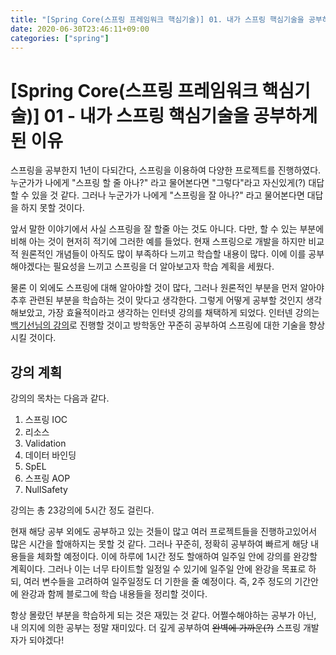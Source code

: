 ```yaml
---
title: "[Spring Core(스프링 프레임워크 핵심기술)] 01. 내가 스프링 핵심기술을 공부하게 된 이유"
date: 2020-06-30T23:46:11+09:00
categories: ["spring"]
---
```


# [Spring Core(스프링 프레임워크 핵심기술)] 01 - 내가 스프링 핵심기술을 공부하게 된 이유

스프링을 공부한지 1년이 다되간다, 스프링을 이용하여 다양한 프로젝트를 진행하였다. 누군가가 나에게 "스프링 할 줄 아나?" 라고 물어본다면 "그렇다"라고 자신있게(?) 대답할 수 있을 것 같다. 그러나 누군가가 나에게 "스프링을 잘 아나?" 라고 물어본다면 대답을 하지 못할 것이다.

앞서 말한 이야기에서 사실 스프링을 잘 할줄 아는 것도 아니다. 다만, 할 수 있는 부분에 비해 아는 것이 현저히 적기에 그러한 예를 들었다. 현재 스프링으로 개발을 하지만 비교적 원론적인 개념들이 아직도 많이 부족하다 느끼고 학습할 내용이 많다. 이에 이를 공부해야겠다는 필요성을 느끼고 스프링을 더 알아보고자 학습 계획을 세웠다.

물론 이 외에도 스프링에 대해 알아야할 것이 많다, 그러나 원론적인 부분을 먼저 알아야 추후 관련된 부분을 학습하는 것이 맞다고 생각한다. 그렇게 어떻게 공부할 것인지 생각해보았고, 가장 효율적이라고 생각하는 인터넷 강의를 채택하게 되었다. 인터넨 강의는 [백기선님의 강의](https://www.inflearn.com/course/spring-framework_core#)로 진행할 것이고 방학동안 꾸준히 공부하여 스프링에 대한 기술을 향상시킬 것이다.


## 강의 계획

강의의 목차는 다음과 같다.

1. 스프링 IOC
2. 리소스
3. Validation
4. 데이터 바인딩
5. SpEL
6. 스프링 AOP
7. NullSafety

강의는 총 23강의에 5시간 정도 걸린다.

현재 해당 공부 외에도 공부하고 있는 것들이 많고 여러 프로젝트들을 진행하고있어서 많은 시간을 할애하지는 못할 것 같다. 그러나 꾸준히, 정확히 공부하여 빠르게 해당 내용들을 체화할 예정이다. 이에 하루에 1시간 정도 할애하여 일주일 안에 강의를 완강할 계획이다. 그러나 이는 너무 타이트할 일정일 수 있기에 일주일 안에 완강을 목표로 하되, 여러 변수들을 고려하여 일주일정도 더 기한을 줄 예정이다. 즉, 2주 정도의 기간안에 완강과 함께 블로그에 학습 내용들을 정리할 것이다.

항상 몰랐던 부분을 학습하게 되는 것은 재밌는 것 같다. 어쩔수해야하는 공부가 아닌, 내 의지에 의한 공부는 정말 재미있다. 더 깊게 공부하여 ~~완벽에 가까운(?)~~ 스프링 개발자가 되야겠다!
